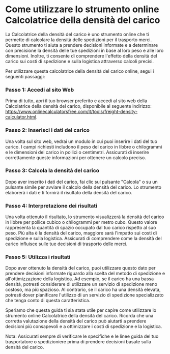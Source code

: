 Come utilizzare lo strumento online Calcolatrice della densità del carico
=========================================================================

La Calcolatrice della densità del carico è uno strumento online che ti permette di calcolare la densità delle spedizioni per il trasporto merci. Questo strumento ti aiuta a prendere decisioni informate e a determinare con precisione la densità delle tue spedizioni in base al loro peso e alle loro dimensioni. Inoltre, ti consente di comprendere l'effetto della densità del carico sui costi di spedizione e sulla logistica attraverso calcoli precisi.

Per utilizzare questa calcolatrice della densità del carico online, segui i seguenti passaggi:

### Passo 1: Accedi al sito Web

Prima di tutto, apri il tuo browser preferito e accedi al sito web della Calcolatrice della densità del carico, disponibile al seguente indirizzo: <https://www.onlinecalculatorsfree.com/it/tools/freight-density-calculator.html>.

### Passo 2: Inserisci i dati del carico

Una volta sul sito web, vedrai un modulo in cui puoi inserire i dati del tuo carico. I campi richiesti includono il peso del carico in libbre o chilogrammi e le dimensioni del carico in pollici o centimetri. Assicurati di inserire correttamente queste informazioni per ottenere un calcolo preciso.

### Passo 3: Calcola la densità del carico

Dopo aver inserito i dati del carico, fai clic sul pulsante "Calcola" o su un pulsante simile per avviare il calcolo della densità del carico. Lo strumento elaborerà i dati e ti fornirà il risultato della densità del carico.

### Passo 4: Interpretazione dei risultati

Una volta ottenuto il risultato, lo strumento visualizzerà la densità del carico in libbre per pollice cubico o chilogrammi per metro cubo. Questo valore rappresenta la quantità di spazio occupato dal tuo carico rispetto al suo peso. Più alta è la densità del carico, maggiore sarà l'impatto sui costi di spedizione e sulla logistica. Assicurati di comprendere come la densità del carico influisce sulle tue decisioni di trasporto delle merci.

### Passo 5: Utilizza i risultati

Dopo aver ottenuto la densità del carico, puoi utilizzare questo dato per prendere decisioni informate riguardo alla scelta del metodo di spedizione e all'ottimizzazione della logistica. Ad esempio, se il carico ha una bassa densità, potresti considerare di utilizzare un servizio di spedizione meno costoso, ma più spazioso. Al contrario, se il carico ha una densità elevata, potresti dover pianificare l'utilizzo di un servizio di spedizione specializzato che tenga conto di questa caratteristica.

Speriamo che questa guida ti sia stata utile per capire come utilizzare lo strumento online Calcolatrice della densità del carico. Ricorda che una corretta valutazione della densità del carico può aiutarti a prendere decisioni più consapevoli e a ottimizzare i costi di spedizione e la logistica.

Nota: Assicurati sempre di verificare le specifiche e le linee guida del tuo trasportatore o spedizioniere prima di prendere decisioni basate sulla densità del carico.